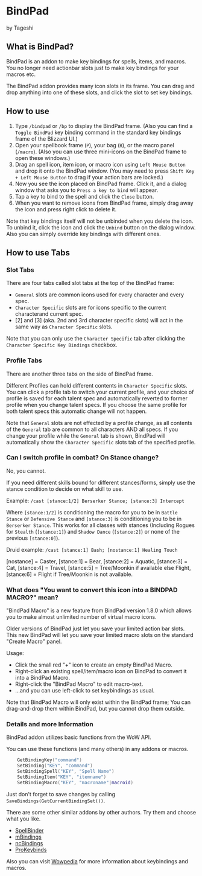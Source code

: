 # BindPad

by Tageshi

## What is BindPad?

BindPad is an addon to make key bindings for spells, items, and macros.
You no longer need actionbar slots just to make key bindings for your macros etc.

The BindPad addon provides many icon slots in its frame. You can drag and drop
anything into one of these slots, and click the slot to set key bindings.

## How to use

1. Type `/bindpad` or `/bp` to display the BindPad frame.
(Also you can find a `Toggle BindPad` key binding command in the standard
key bindings frame of the Blizzard UI.)
2. Open your spellbook frame (`P`), your bag (`B`), or the macro panel (`/macro`).
(Also you can use three mini-icons on the BindPad frame to open these windows.)
3. Drag an spell icon, item icon, or macro icon using `Left Mouse Button` and
drop it onto the BindPad window.
(You may need to press `Shift Key + Left Mouse Button` to drag if your action bars are locked.)
4. Now you see the icon placed on BindPad frame. Click it,
and a dialog window that asks you to `Press a key to bind` will appear.
5. Tap a key to bind to the spell and click the `Close` button.
6. When you want to remove icons from BindPad frame, simply drag away the icon
and press right click to delete it.

Note that key bindings itself will not be unbinded when you delete the icon.
To unbind it, click the icon and click the `Unbind` button on the dialog window.
Also you can simply override key bindings with different ones.

## How to use Tabs

### Slot Tabs

There are four tabs called slot tabs at the top of the BindPad frame:

* `General` slots are common icons used for every character and every spec.
* `Character Specific` slots are for icons specific to the current characterand current spec.
* [2] and [3] (aka. 2nd and 3rd character specific slots) will act
in the same way as `Character Specific` slots.

Note that you can only use the `Character Specific` tab after clicking
the `Character Specific Key Bindings` checkbox.

### Profile Tabs

There are another three tabs on the side of BindPad frame.

Different Profiles can hold different contents in `Character Specific` slots.
You can click a profile tab to switch your current profile, and your choice of
profile is saved for each talent spec and automatically reverted to former
profile when you change talent specs. If you choose the same profile for both
talent specs this automatic change will not happen.

Note that `General` slots are not effected by a profile change, as all
contents of the `General` tab are common to all characters AND all specs.
If you change your profile while the `General` tab is shown,
BindPad will automatically show the `Character Specific` slots tab of
the specified profile.

### Can I switch profile in combat? On Stance change?

No, you cannot.

If you need different skills bound for different stances/forms,
simply use the stance condition to decide on what skill to use.

Example: `/cast [stance:1/2] Berserker Stance; [stance:3] Intercept`

Where `[stance:1/2]` is conditioning the macro for you to be in `Battle Stance`
or `Defensive Stance` and `[stance:3]` is conditioning you to be in `Berserker Stance`.
This works for all classes with stances (Including Rogues for `Stealth` (`[stance:1]`)
and `Shadow Dance` (`[stance:2]`) or none of the previous `[stance:0]`).

Druid example: `/cast [stance:1] Bash; [nostance:1] Healing Touch`

[nostance] = Caster, [stance:1] = Bear, [stance:2] = Aquatic, [stance:3] = Cat,
[stance:4] = Travel, [stance:5] = Tree/Moonkin if available else Flight,
[stance:6] = Flight if Tree/Moonkin is not available.

### What does "You want to convert this icon into a BINDPAD MACRO?" mean?

"BindPad Macro" is a new feature from BindPad version 1.8.0 which allows you to make almost unlimited number of virtual macro icons.

Older versions of BindPad just let you save your limited action bar slots.
This new BindPad will let you save your limited macro slots on the standard "Create Macro" panel.

Usage:

* Click the small red "+" icon to create an empty BindPad Macro.
* Right-click an existing spell/item/macro icon on BindPad to convert it into a BindPad Macro.
* Right-click the "BindPad Macro" to edit macro-text.
* ...and you can use left-click to set keybindings as usual.

Note that BindPad Macro will only exist within the BindPad frame;
You can drag-and-drop them within BindPad, but you cannot drop them outside.

### Details and more Information

BindPad addon utilizes basic functions from the WoW API.

You can use these functions (and many others) in any addons or macros.

```lua
    GetBindingKey("command")
    SetBinding("KEY", "command")
    SetBindingSpell("KEY", "Spell Name")
    SetBindingItem("KEY", "itemname")
    SetBindingMacro("KEY", "macroname"|macroid)
```

Just don't forget to save changes by calling `SaveBindings(GetCurrentBindingSet())`.

There are some other similar addons by other authors.
Try them and choose what you like.

* [SpellBinder](https://www.wowinterface.com/downloads/info5614-SpellBinder.html)
* [mBindings](https://www.wowinterface.com/downloads/info11614-2.html)
* [ncBindings](https://www.wowinterface.com/downloads/fileinfo.php?id=15270)
* [ProKeybinds](https://www.wowinterface.com/downloads/fileinfo.php?id=18841)

Also you can visit [Wowpedia](https://wow.gamepedia.com/Making_a_macro) for more information about keybindings and macros.
